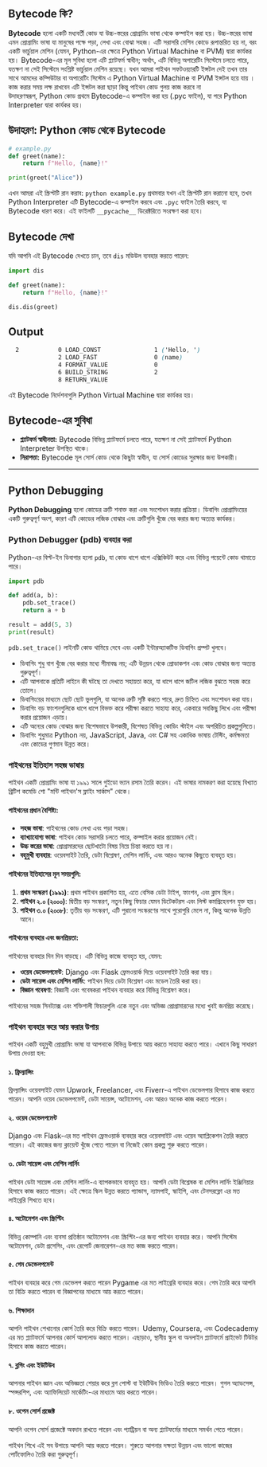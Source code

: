 ## **Bytecode** কি?
**Bytecode** হলো একটি মধ্যবর্তী কোড যা উচ্চ-স্তরের প্রোগ্রামিং ভাষা  থেকে কম্পাইল করা হয়।  উচ্চ-স্তরের ভাষা এমন প্রোগ্রামিং ভাষা যা মানুষের পক্ষে পড়া, লেখা এবং বোঝা সহজ।  এটি সরাসরি মেশিন কোডে রূপান্তরিত হয় না, বরং একটি ভার্চুয়াল মেশিন (যেমন, Python-এর ক্ষেত্রে Python Virtual Machine বা PVM) দ্বারা কার্যকর হয়।  Bytecode-এর মূল সুবিধা হলো এটি প্ল্যাটফর্ম স্বাধীন; অর্থাৎ, এটি বিভিন্ন অপারেটিং সিস্টেমে চলতে পারে, যতক্ষণ না সেই সিস্টেমে সংশ্লিষ্ট ভার্চুয়াল মেশিন রয়েছে।
যখন আমরা পাইথন সফটওয়্যারটি ইন্সটল দেই তখন তার সাথে আমদের কম্পিউটার বা অপারেটিং সিস্টেম এ Python Virtual Machine বা PVM ইন্সটল হয়ে যায় ।  কাজ করার সময় লক্ষ রাখবেন এটি ইন্সটল করা ছাড়া কিন্তু পাইথন কোড গুলয় কাজ করবে না    
উদাহরণস্বরূপ, Python কোড প্রথমে Bytecode-এ কম্পাইল করা হয় (.pyc ফাইল), যা পরে Python Interpreter দ্বারা কার্যকর হয়।

## উদাহরণ: Python কোড থেকে Bytecode

```python 
# example.py
def greet(name):
    return f"Hello, {name}!"

print(greet("Alice"))

```
এখন আমরা এই স্ক্রিপ্টটি রান করাব: `python example.py`
প্রথমবার যখন এই স্ক্রিপ্টটি রান করানো হবে, তখন Python Interpreter এটি Bytecode-এ কম্পাইল করবে এবং `.pyc` ফাইল তৈরি করবে, যা Bytecode ধারণ করে। এই ফাইলটি `__pycache__` ডিরেক্টরিতে সংরক্ষণ করা হবে।

## Bytecode দেখা
যদি আপনি এই Bytecode দেখতে চান, তবে `dis` মডিউল ব্যবহার করতে পারেন:

```python
import dis

def greet(name):
    return f"Hello, {name}!"

dis.dis(greet)
```

## Output
```scss
  2           0 LOAD_CONST               1 ('Hello, ')
              2 LOAD_FAST                0 (name)
              4 FORMAT_VALUE             0
              6 BUILD_STRING             2
              8 RETURN_VALUE

```
এই Bytecode নির্দেশনাগুলি Python Virtual Machine দ্বারা কার্যকর হয়।

## Bytecode-এর সুবিধা
- **প্ল্যাটফর্ম স্বাধীনতা:** Bytecode বিভিন্ন প্ল্যাটফর্মে চলতে পারে, যতক্ষণ না সেই প্ল্যাটফর্মে Python Interpreter উপস্থিত থাকে।
- **নিরাপত্তা:** Bytecode মূল সোর্স কোড থেকে কিছুটা স্বাধীন, যা সোর্স কোডের সুরক্ষার জন্য উপকারী।

---


## Python Debugging
**Python Debugging** হলো কোডের ত্রুটি শনাক্ত করা এবং সংশোধন করার প্রক্রিয়া।   ডিবাগিং প্রোগ্রামিংয়ের একটি গুরুত্বপূর্ণ অংশ, কারণ এটি কোডের লজিক বোঝার এবং ত্রুটিগুলি খুঁজে বের করার জন্য অত্যন্ত কার্যকর।  

### **Python Debugger (pdb) ব্যবহার করা**
Python-এর বিল্ট-ইন ডিবাগার হলো `pdb`, যা কোড ধাপে ধাপে এক্সিকিউট করে এবং বিভিন্ন পয়েন্টে কোড থামাতে পারে।

```python 
import pdb

def add(a, b):
    pdb.set_trace()
    return a + b

result = add(5, 3)
print(result)
```
`pdb.set_trace()` লাইনটি কোড থামিয়ে দেবে এবং একটি ইন্টারঅ্যাকটিভ ডিবাগিং প্রম্পট খুলবে।

-  ডিবাগিং শুধু বাগ খুঁজে বের করার মধ্যে সীমাবদ্ধ নয়; এটি উন্নয়ন থেকে প্রোডাকশন এবং কোড বোঝার জন্য অত্যন্ত গুরুত্বপূর্ণ।
-  এটি আপনাকে প্রতিটি লাইনে কী ঘটছে তা দেখতে সহায়তা করে, যা ধাপে ধাপে জটিল লজিক বুঝতে সহজ করে তোলে।
-  ডিবাগিংয়ের মাধ্যমে ছোট ছোট ভুলগুলি, যা অনেক ত্রুটি সৃষ্টি করতে পারে, দ্রুত চিহ্নিত এবং সংশোধন করা যায়।
-  ডিবাগিং বড় ফাংশনগুলিকে ধাপে ধাপে বিভক্ত করে পরীক্ষা করতে সাহায্য করে, একবারে সবকিছু লিখে এবং পরীক্ষা করার প্রয়োজন এড়ায়।
-  এটি অন্যের কোড বোঝার জন্য বিশেষভাবে উপকারী, বিশেষত বিভিন্ন কোডিং স্টাইল এবং অপরিচিত প্রকল্পগুলিতে।
-  ডিবাগিং শুধুমাত্র Python নয়, JavaScript, Java, এবং C# সহ একাধিক ভাষায় টেস্টিং, কর্মক্ষমতা এবং কোডের গুণমান উন্নত করে।


### পাইথনের ইতিহাস সহজ ভাষায়

পাইথন একটি প্রোগ্রামিং ভাষা যা ১৯৯১ সালে গুইডো ভ্যান রসাম তৈরি করেন।  এই ভাষার নামকরণ করা হয়েছে বিখ্যাত ব্রিটিশ কমেডি শো "মন্টি পাইথন'স ফ্লাইং সার্কাস" থেকে।

#### পাইথনের প্রধান বৈশিষ্ট্য:

- **সহজ ভাষা**: পাইথনের কোড লেখা এবং পড়া সহজ।
- **ব্যাখ্যাযোগ্য ভাষা**: পাইথন কোড সরাসরি চলতে পারে, কম্পাইল করার প্রয়োজন নেই।
- **উচ্চ স্তরের ভাষা**: প্রোগ্রামারদের ছোটখাটো বিষয় নিয়ে চিন্তা করতে হয় না।
- **বহুমুখী ব্যবহার**: ওয়েবসাইট তৈরি, ডেটা বিশ্লেষণ, মেশিন লার্নিং, এবং আরও অনেক কিছুতে ব্যবহৃত হয়।

#### পাইথনের ইতিহাসের মূল সময়গুলি:

1. **প্রথম সংস্করণ (১৯৯১)**: প্রথম পাইথন প্রকাশিত হয়, এতে বেসিক ডেটা টাইপ, ফাংশন, এবং ক্লাস ছিল।
2. **পাইথন ২.০ (২০০০)**: দ্বিতীয় বড় সংস্করণ, নতুন কিছু ফিচার যেমন ডিটেকটরস এবং লিস্ট কমপ্রিহেনশন যুক্ত হয়।
3. **পাইথন ৩.০ (২০০৮)**: তৃতীয় বড় সংস্করণ, এটি পুরানো সংস্করণের সাথে পুরোপুরি মেলে না, কিন্তু অনেক উন্নতি আনে।

#### পাইথনের ব্যবহার এবং জনপ্রিয়তা:

পাইথনের ব্যবহার দিন দিন বাড়ছে। এটি বিভিন্ন কাজে ব্যবহৃত হয়, যেমন:

- **ওয়েব ডেভেলপমেন্ট**: Django এবং Flask ফ্রেমওয়ার্ক দিয়ে ওয়েবসাইট তৈরি করা যায়।
- **ডেটা সায়েন্স এবং মেশিন লার্নিং**: পাইথন দিয়ে ডেটা বিশ্লেষণ এবং মডেল তৈরি করা হয়।
- **বিজ্ঞান গবেষণা**: বিজ্ঞানী এবং গবেষকরা পাইথন ব্যবহার করে বিভিন্ন বিশ্লেষণ করে।

পাইথনের সহজ সিনট্যাক্স এবং শক্তিশালী ফিচারগুলি একে নতুন এবং অভিজ্ঞ প্রোগ্রামারদের মধ্যে খুবই জনপ্রিয় করেছে।


### পাইথন ব্যবহার করে আয় করার উপায়

পাইথন একটি বহুমুখী প্রোগ্রামিং ভাষা যা আপনাকে বিভিন্ন উপায়ে আয় করতে সাহায্য করতে পারে। এখানে কিছু সাধারণ উপায় দেওয়া হল:

#### ১. ফ্রিল্যান্সিং

ফ্রিল্যান্সিং ওয়েবসাইট যেমন Upwork, Freelancer, এবং Fiverr-এ পাইথন ডেভেলপার হিসাবে কাজ করতে পারেন। আপনি ওয়েব ডেভেলপমেন্ট, ডেটা সায়েন্স, অটোমেশন, এবং আরও অনেক কাজ করতে পারেন।

#### ২. ওয়েব ডেভেলপমেন্ট

Django এবং Flask-এর মত পাইথন ফ্রেমওয়ার্ক ব্যবহার করে ওয়েবসাইট এবং ওয়েব অ্যাপ্লিকেশন তৈরি করতে পারেন। এই কাজের জন্য ক্লায়েন্ট খুঁজে পেতে পারেন বা নিজেই কোন প্রকল্প শুরু করতে পারেন।

#### ৩. ডেটা সায়েন্স এবং মেশিন লার্নিং

পাইথন ডেটা সায়েন্স এবং মেশিন লার্নিং-এ ব্যাপকভাবে ব্যবহৃত হয়। আপনি ডেটা বিশ্লেষক বা মেশিন লার্নিং ইঞ্জিনিয়ার হিসাবে কাজ করতে পারেন। এই ক্ষেত্রে স্কিল উন্নত করতে প্যান্ডাস, ন্যামপাই, স্কাইপি, এবং টেনসরফ্লো এর মত লাইব্রেরি শিখতে হবে।

#### ৪. অটোমেশন এবং স্ক্রিপ্টিং

বিভিন্ন কোম্পানি এবং ব্যবসা প্রতিষ্ঠান অটোমেশন এবং স্ক্রিপ্টিং-এর জন্য পাইথন ব্যবহার করে। আপনি সিস্টেম অটোমেশন, ডেটা প্রসেসিং, এবং রেপোর্ট জেনারেশন-এর মত কাজ করতে পারেন।

#### ৫. গেম ডেভেলপমেন্ট

পাইথন ব্যবহার করে গেম ডেভেলপ করতে পারেন Pygame এর মত লাইব্রেরি ব্যবহার করে। গেম তৈরি করে আপনি তা বিক্রি করতে পারেন বা বিজ্ঞাপনের মাধ্যমে আয় করতে পারেন।

#### ৬. শিক্ষাদান

আপনি পাইথন শেখানোর কোর্স তৈরি করে বিক্রি করতে পারেন। Udemy, Coursera, এবং Codecademy এর মত প্ল্যাটফর্মে আপনার কোর্স আপলোড করতে পারেন। এছাড়াও, স্থানীয় স্কুল বা অনলাইন প্ল্যাটফর্মে প্রাইভেট টিউটর হিসাবে কাজ করতে পারেন।

#### ৭. ব্লগিং এবং ইউটিউব

আপনার পাইথন জ্ঞান এবং অভিজ্ঞতা শেয়ার করে ব্লগ পোস্ট বা ইউটিউব ভিডিও তৈরি করতে পারেন। গুগল অ্যাডসেন্স, স্পন্সরশিপ, এবং অ্যাফিলিয়েট মার্কেটিং-এর মাধ্যমে আয় করতে পারেন।

#### ৮. ওপেন সোর্স প্রজেক্ট

আপনি ওপেন সোর্স প্রজেক্টে অবদান রাখতে পারেন এবং প্যাট্রিয়ন বা অন্য প্ল্যাটফর্মের মাধ্যমে সমর্থন পেতে পারেন।

পাইথন শিখে এই সব উপায়ে আপনি আয় করতে পারেন। শুরুতে আপনার দক্ষতা উন্নয়ন এবং ভালো কাজের পোর্টফোলিও তৈরি করা গুরুত্বপূর্ণ।